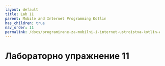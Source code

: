 ```yaml
---
layout: default
title: Lab 11
parent: Mobile and Internet Programming Kotlin
has_children: true
nav_order: 11
permalink: /docs/programirane-za-mobilni-i-internet-ustroistva-kotlin-аео/laboratorno-uprazhnenie-11
---
```


# Лабораторно упражнение 11


